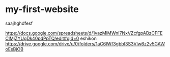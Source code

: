 # my-first-website

saajhghdfesf

https://docs.google.com/spreadsheets/d/1vazMlMWnI7NxVZcfgpABzCFFEClMjZYUgDk40pdPpTQ/edit#gid=0
eshikon
https://drive.google.com/drive/u/0/folders/1aC6lWf3gbbI3S3Vlw6z2v5GAWoEsBjOB
